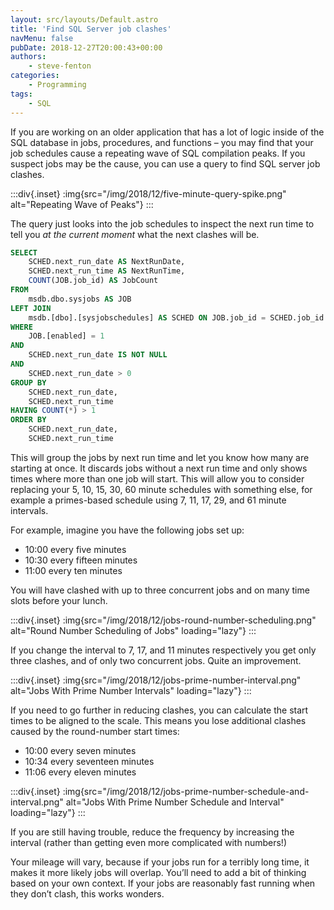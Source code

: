 ```yaml
---
layout: src/layouts/Default.astro
title: 'Find SQL Server job clashes'
navMenu: false
pubDate: 2018-12-27T20:00:43+00:00
authors:
    - steve-fenton
categories:
    - Programming
tags:
    - SQL
---
```


If you are working on an older application that has a lot of logic inside of the SQL database in jobs, procedures, and functions – you may find that your job schedules cause a repeating wave of SQL compilation peaks. If you suspect jobs may be the cause, you can use a query to find SQL server job clashes.

:::div{.inset}
:img{src="/img/2018/12/five-minute-query-spike.png" alt="Repeating Wave of Peaks"}
:::

The query just looks into the job schedules to inspect the next run time to tell you *at the current moment* what the next clashes will be.

```sql
SELECT 
    SCHED.next_run_date AS NextRunDate,
    SCHED.next_run_time AS NextRunTime,
    COUNT(JOB.job_id) AS JobCount
FROM
    msdb.dbo.sysjobs AS JOB
LEFT JOIN
    msdb.[dbo].[sysjobschedules] AS SCHED ON JOB.job_id = SCHED.job_id
WHERE
    JOB.[enabled] = 1
AND
    SCHED.next_run_date IS NOT NULL
AND
    SCHED.next_run_date > 0
GROUP BY
    SCHED.next_run_date,
    SCHED.next_run_time
HAVING COUNT(*) > 1
ORDER BY
    SCHED.next_run_date,
    SCHED.next_run_time
```

This will group the jobs by next run time and let you know how many are starting at once. It discards jobs without a next run time and only shows times where more than one job will start. This will allow you to consider replacing your 5, 10, 15, 30, 60 minute schedules with something else, for example a primes-based schedule using 7, 11, 17, 29, and 61 minute intervals.

For example, imagine you have the following jobs set up:

- 10:00 every five minutes
- 10:30 every fifteen minutes
- 11:00 every ten minutes

You will have clashed with up to three concurrent jobs and on many time slots before your lunch.

:::div{.inset}
:img{src="/img/2018/12/jobs-round-number-scheduling.png" alt="Round Number Scheduling of Jobs" loading="lazy"}
:::

If you change the interval to 7, 17, and 11 minutes respectively you get only three clashes, and of only two concurrent jobs. Quite an improvement.

:::div{.inset}
:img{src="/img/2018/12/jobs-prime-number-interval.png" alt="Jobs With Prime Number Intervals" loading="lazy"}
:::

If you need to go further in reducing clashes, you can calculate the start times to be aligned to the scale. This means you lose additional clashes caused by the round-number start times:

- 10:00 every seven minutes
- 10:34 every seventeen minutes
- 11:06 every eleven minutes

:::div{.inset}
:img{src="/img/2018/12/jobs-prime-number-schedule-and-interval.png" alt="Jobs With Prime Number Schedule and Interval" loading="lazy"}
:::

If you are still having trouble, reduce the frequency by increasing the interval (rather than getting even more complicated with numbers!)

Your mileage will vary, because if your jobs run for a terribly long time, it makes it more likely jobs will overlap. You’ll need to add a bit of thinking based on your own context. If your jobs are reasonably fast running when they don’t clash, this works wonders.